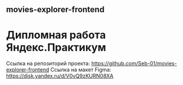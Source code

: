 ## movies-explorer-frontend

# Дипломная работа Яндекс.Практикум

Ссылка на репозиторий проекта: https://github.com/Seb-01/movies-explorer-frontend
Сcылка на макет Figma: https://disk.yandex.ru/d/V0vQ9zKURN08XA
